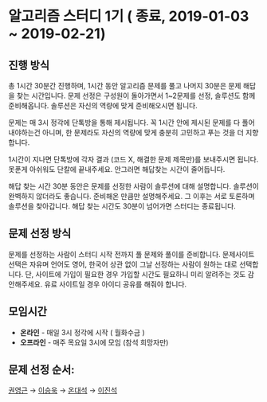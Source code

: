 # 알고리즘 스터디 1기 ( 종료, 2019-01-03 ~ 2019-02-21)

## 진행 방식
총 1시간 30분간 진행하며, 1시간 동안 알고리즘 문제를 풀고 나머지 30분은 문제 해답을 찾는 시간입니다.
문제 선정은 구성원이 돌아가면서 1~2문제를 선정, 솔루션도 함께 준비해옵니다. 솔루션은 자신의 역량에 맞게 준비해오시면 됩니다. 

문제는 매 3시 정각에 단톡방을 통해 제시됩니다. 꼭 1시간 안에 제시된 문제를 다 풀어내야하는건 아니며, 한 문제라도 자신의 역량에 맞게 충분히 고민하고 푸는 것을 더 지향합니다.

1시간이 지나면 단톡방에 각자 결과 (코드 X, 해결한 문제 제목만)를 보내주시면 됩니다.
못푼게 아쉬워도 단칼에 끝내주세요. 안그러면 해답찾는 시간이 줄어듭니다.

해답 찾는 시간 30분 동안은 문제를 선정한 사람이 솔루션에 대해 설명합니다. 솔루션이 완벽하지 않더라도 좋습니다. 준비해온 만큼만 설명해주세요. 그 이후는 서로 토론하며 솔루션을 찾아갑니다.
해답 찾는 시간도 30분이 넘어가면 스터디는 종료됩니다.

## 문제 선정 방식

문제를 선정하는 사람이 스터디 시작 전까지 풀 문제와 풀이를 준비합니다. 문제사이트 선택은 자유며 언어도 영어, 한국어 상관 없이 그날 선정하는 사람이 원하는 대로 선택합니다. 
단, 사이트에 가입이 필요한 경우 가입할 시간도 필요하니 미리 알려주는 것도 감안해주세요. 
유료 사이트일 경우 아이디 공유를 해줘야 합니다. 

## 모임시간

- **온라인** - 매일 3시 정각에 시작 ( 월화수금 )
- **오프라인** - 매주 목요일 3시에 모임 (참석 희망자만)

## 문제 선정 순서:

[권영근](https://github.com/KwonYG) → [이승욱](https://github.com/SeungUkLee) → [온대석](https://github.com/onsuk) → [이진석](https://github.com/absomato)
